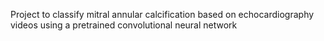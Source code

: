 Project to classify mitral annular calcification based on echocardiography videos using a pretrained convolutional neural network